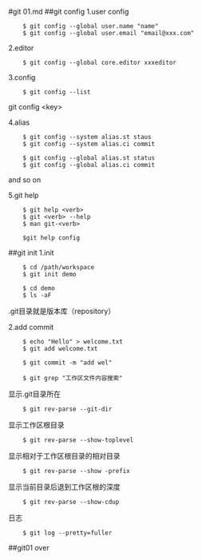 #git 01.md
##git config
1.user config
```
    $ git config --global user.name "name"
    $ git config --global user.email "email@xxx.com"
```
2.editor
```
    $ git config --global core.editor xxxeditor
```
3.config
```
    $ git config --list
```
git config \<key\>  

4.alias
```
    $ git config --system alias.st staus
    $ git config --system alias.ci commit

    $ git config --global alias.st status
    $ git config --global alias.ci commit
```
and so on  
  
5.git help
```
    $ git help <verb>
    $ git <verb> --help
    $ man git-<verb>
    
    $git help config
```
##git init
1.init
```
    $ cd /path/workspace
    $ git init demo

    $ cd demo
    $ ls -aF
```
.git目录就是版本库（repository）  

2.add commit
```
    $ echo "Hello" > welcome.txt
    $ git add welcome.txt

    $ git commit -m "add wel"
```
```
    $ git grep "工作区文件内容搜索"
```
显示.git目录所在
```
    $ git rev-parse --git-dir
```
显示工作区根目录
```
    $ git rev-parse --show-toplevel
```
显示相对于工作区根目录的相对目录
```
    $ git rev-parse --show -prefix
```
显示当前目录后退到工作区根的深度
```
    $ git rev-parse --show-cdup
```
日志
```
    $ git log --pretty=fuller
```

##git01 over

